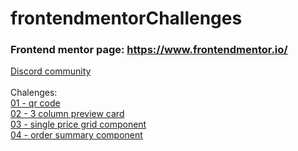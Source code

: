 # frontendmentorChallenges

### Frontend mentor page: https://www.frontendmentor.io/

[Discord community](https://discord.com/invite/UAfh3qzhYb) <br>
<br>
Chalenges: <br>
[01 - qr code](https://arifischbein.github.io/frontendmentorChallenges/01-qr-code/) 
<br>
[02 - 3 column preview card](https://arifischbein.github.io/frontendmentorChallenges/02-3-column-preview-card/)
<br>
[03 - single price grid component](https://arifischbein.github.io/frontendmentorChallenges/03-single-price-grid-component)
<br>
[04 - order summary component](https://arifischbein.github.io/frontendmentorChallenges/04-order-summary-component)